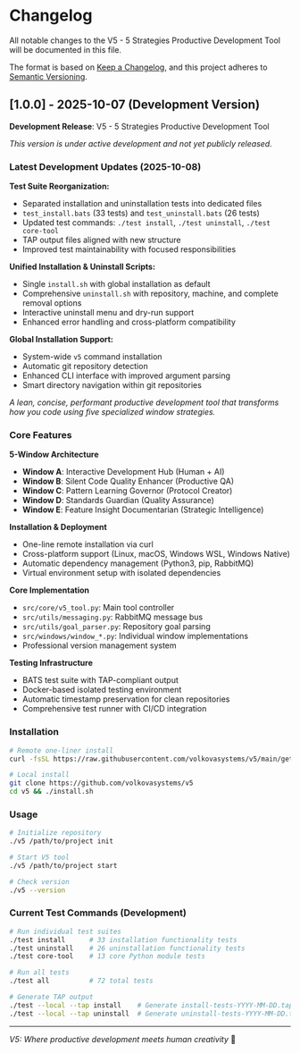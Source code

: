 # Changelog

All notable changes to the V5 - 5 Strategies Productive Development Tool will be documented in this file.

The format is based on [Keep a Changelog](https://keepachangelog.com/en/1.0.0/),
and this project adheres to [Semantic Versioning](https://semver.org/spec/v2.0.0.html).


## [1.0.0] - 2025-10-07 (Development Version)

**Development Release**: V5 - 5 Strategies Productive Development Tool

*This version is under active development and not yet publicly released.*

### Latest Development Updates (2025-10-08)

**Test Suite Reorganization:**
- Separated installation and uninstallation tests into dedicated files
- `test_install.bats` (33 tests) and `test_uninstall.bats` (26 tests)
- Updated test commands: `./test install`, `./test uninstall`, `./test core-tool`
- TAP output files aligned with new structure
- Improved test maintainability with focused responsibilities

**Unified Installation & Uninstall Scripts:**
- Single `install.sh` with global installation as default
- Comprehensive `uninstall.sh` with repository, machine, and complete removal options
- Interactive uninstall menu and dry-run support
- Enhanced error handling and cross-platform compatibility

**Global Installation Support:**
- System-wide `v5` command installation
- Automatic git repository detection
- Enhanced CLI interface with improved argument parsing
- Smart directory navigation within git repositories

*A lean, concise, performant productive development tool that transforms how you code using five specialized window strategies.*

### Core Features

**5-Window Architecture**
- **Window A**: Interactive Development Hub (Human + AI)
- **Window B**: Silent Code Quality Enhancer (Productive QA)
- **Window C**: Pattern Learning Governor (Protocol Creator)
- **Window D**: Standards Guardian (Quality Assurance)
- **Window E**: Feature Insight Documentarian (Strategic Intelligence)

**Installation & Deployment**
- One-line remote installation via curl
- Cross-platform support (Linux, macOS, Windows WSL, Windows Native)
- Automatic dependency management (Python3, pip, RabbitMQ)
- Virtual environment setup with isolated dependencies

**Core Implementation**
- `src/core/v5_tool.py`: Main tool controller
- `src/utils/messaging.py`: RabbitMQ message bus
- `src/utils/goal_parser.py`: Repository goal parsing
- `src/windows/window_*.py`: Individual window implementations
- Professional version management system

**Testing Infrastructure**
- BATS test suite with TAP-compliant output
- Docker-based isolated testing environment
- Automatic timestamp preservation for clean repositories
- Comprehensive test runner with CI/CD integration

### Installation

```bash
# Remote one-liner install
curl -fsSL https://raw.githubusercontent.com/volkovasystems/v5/main/get-v5.sh | bash

# Local install
git clone https://github.com/volkovasystems/v5
cd v5 && ./install.sh
```

### Usage

```bash
# Initialize repository
./v5 /path/to/project init

# Start V5 tool
./v5 /path/to/project start

# Check version
./v5 --version
```

### Current Test Commands (Development)

```bash
# Run individual test suites
./test install      # 33 installation functionality tests
./test uninstall    # 26 uninstallation functionality tests
./test core-tool    # 13 core Python module tests

# Run all tests
./test all          # 72 total tests

# Generate TAP output
./test --local --tap install    # Generate install-tests-YYYY-MM-DD.tap
./test --local --tap uninstall  # Generate uninstall-tests-YYYY-MM-DD.tap
```

---

*V5: Where productive development meets human creativity* 🚀
